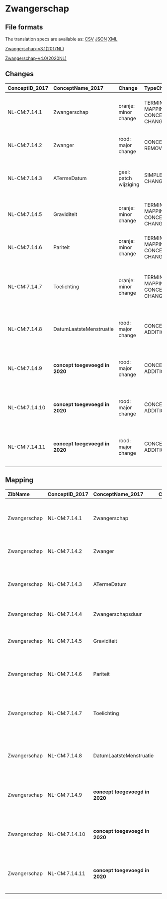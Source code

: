 # Zwangerschap
## File formats

The translation specs are available as: 
[CSV](../csv/Zwangerschap.csv) [JSON](../json/Zwangerschap.json) [XML](../xml/Zwangerschap.xml)



[Zwangerschap-v3.1(2017NL)](https://zibs.nl/wiki/Zwangerschap-v3.1(2017NL))

[Zwangerschap-v4.0(2020NL)](https://zibs.nl/wiki/Zwangerschap-v4.0(2020NL))









## Changes

| ConceptID_2017   | ConceptName_2017               | Change                | TypeChange                         | Impact_heen   | TRANSLATIE_spec_heen                                                                                                                | Impact_terug   | TRANSLATIE_spec_terug                                                                                                                  | Omschrijving                                                                  |
|:-----------------|:-------------------------------|:----------------------|:-----------------------------------|:--------------|:------------------------------------------------------------------------------------------------------------------------------------|:---------------|:---------------------------------------------------------------------------------------------------------------------------------------|:------------------------------------------------------------------------------|
| NL-CM:7.14.1     | Zwangerschap                   | oranje: minor change  | TERMINOLOGY MAPPING CONCEPT CHANGE | Medium        | SCT DefinitionCode [364320009 Pregnancy observable] -> [118185001 bevinding betreffende zwangerschap]                               | Medium         | SCT DefinitionCode [118185001 bevinding betreffende zwangerschap] -> [364320009 Pregnancy observable]                                  | SNOMED CT DefintionCode concept aangepast                                     |
| NL-CM:7.14.2     | Zwanger                        | rood: major change    | CONCEPT REMOVED                    | High          | IF source <> [blank] THEN source -> target=[non-zib item]                                                                           | Low            |                                                                                                                                        | Boolean concept zwanger is verwijderd.                                        |
| NL-CM:7.14.3     | ATermeDatum                    | geel: patch wijziging | SIMPLE PATCH CHANGE (EN)           | Low           |                                                                                                                                     | Low            |                                                                                                                                        | Kleine tekstwijzing in engelse vertaling "term date" naar ''due date''.       |
| NL-CM:7.14.5     | Graviditeit                    | oranje: minor change  | TERMINOLOGY MAPPING CONCEPT CHANGE | Medium        | SCT DefintionCode [blank] -> [161732006 Gravida]; LOINC DefintionCode[11996-6 Pregnancies] ->[blank]                                | Medium         | SCT DefintionCode [161732006 Gravida] ->[blank] ; LOINC DefintionCode [blank] -> [11996-6 Pregnancies]                                 | SNOMED CT en LOINC DefintionCodes concept aangepast                           |
| NL-CM:7.14.6     | Pariteit                       | oranje: minor change  | TERMINOLOGY MAPPING CONCEPT CHANGE | Medium        | SCT DefintionCode [blank] -> [364325004 Pariteit]; LOINC DefintionCode[11977-6 Parity] ->[blank]                                    | Medium         | SCT DefintionCode [364325004 Pariteit] -> [blank] ; LOINC DefintionCode [blank] -> [11977-6 Parity]                                    | SNOMED CT en LOINC DefintionCodes concept aangepast                           |
| NL-CM:7.14.7     | Toelichting                    | oranje: minor change  | TERMINOLOGY MAPPING CONCEPT CHANGE | Medium        | SCT DefintionCode [blank] -> [161714006 Estimated date of delivery]; LOINC DefintionCode[11778-8 Delivery date Estimated] ->[blank] | Medium         | SCT DefintionCode [161714006 Estimated date of delivery] -> [blank] ; LOINC DefintionCode [blank] -> [11778-8 Delivery date Estimated] | SNOMED CT en LOINC DefintionCodes concept aangepast                           |
| NL-CM:7.14.8     | DatumLaatsteMenstruatie        | rood: major change    | CONCEPT ADDITION                   | Low           |                                                                                                                                     | High           | IF source <> [blank] THEN source -> target=[non-zib item]                                                                              | AtermeDatum container met onderliggende elementen zijn toegevoegd aan de zib. |
| NL-CM:7.14.9     | **concept toegevoegd in 2020** | rood: major change    | CONCEPT ADDITION                   | Low           |                                                                                                                                     | High           | IF source <> [blank] THEN source -> target=[non-zib item]                                                                              | AtermeDatum container met onderliggende elementen zijn toegevoegd aan de zib. |
| NL-CM:7.14.10    | **concept toegevoegd in 2020** | rood: major change    | CONCEPT ADDITION                   | Low           |                                                                                                                                     | High           | IF source <> [blank] THEN source -> target=[non-zib item]                                                                              | AtermeDatum container met onderliggende elementen zijn toegevoegd aan de zib. |
| NL-CM:7.14.11    | **concept toegevoegd in 2020** | rood: major change    | CONCEPT ADDITION                   | Low           |                                                                                                                                     | High           | IF source <> [blank] THEN source -> target=[non-zib item]                                                                              | AtermeDatum container met onderliggende elementen zijn toegevoegd aan de zib. |

## Mapping

| ZibName      | ConceptID_2017   | ConceptName_2017               | Codelists_2017   | Change                  | ConceptID_2020   | ConceptName_2020               | Codelists_2020            | Bits     | Omschrijving                                                                  | TypeChange                         | Impact_heen   | TRANSLATIE_spec_heen                                                                                                                | Impact_terug   | TRANSLATIE_spec_terug                                                                                                                  |
|:-------------|:-----------------|:-------------------------------|:-----------------|:------------------------|:-----------------|:-------------------------------|:--------------------------|:---------|:------------------------------------------------------------------------------|:-----------------------------------|:--------------|:------------------------------------------------------------------------------------------------------------------------------------|:---------------|:---------------------------------------------------------------------------------------------------------------------------------------|
| Zwangerschap | NL-CM:7.14.1     | Zwangerschap                   |                  | oranje: minor change    | NL-CM:7.14.1     | Zwangerschap                   |                           | ZIB-1201 | SNOMED CT DefintionCode concept aangepast                                     | TERMINOLOGY MAPPING CONCEPT CHANGE | Medium        | SCT DefinitionCode [364320009 Pregnancy observable] -> [118185001 bevinding betreffende zwangerschap]                               | Medium         | SCT DefinitionCode [118185001 bevinding betreffende zwangerschap] -> [364320009 Pregnancy observable]                                  |
| Zwangerschap | NL-CM:7.14.2     | Zwanger                        |                  | rood: major change      | NL-CM:7.14.2     | **concept verwijderd in 2020** |                           | ZIB-890  | Boolean concept zwanger is verwijderd.                                        | CONCEPT REMOVED                    | High          | IF source <> [blank] THEN source -> target=[non-zib item]                                                                           | Low            |                                                                                                                                        |
| Zwangerschap | NL-CM:7.14.3     | ATermeDatum                    |                  | geel: patch wijziging   | NL-CM:7.14.3     | ATermeDatum                    |                           | ZIB-907  | Kleine tekstwijzing in engelse vertaling "term date" naar ''due date''.       | SIMPLE PATCH CHANGE (EN)           | Low           |                                                                                                                                     | Low            |                                                                                                                                        |
| Zwangerschap | NL-CM:7.14.4     | Zwangerschapsduur              |                  | groen: geen wijzigingen | NL-CM:7.14.4     | Zwangerschapsduur              |                           |          |                                                                               |                                    |               |                                                                                                                                     |                |                                                                                                                                        |
| Zwangerschap | NL-CM:7.14.5     | Graviditeit                    |                  | oranje: minor change    | NL-CM:7.14.5     | Graviditeit                    |                           | ZIB-890  | SNOMED CT en LOINC DefintionCodes concept aangepast                           | TERMINOLOGY MAPPING CONCEPT CHANGE | Medium        | SCT DefintionCode [blank] -> [161732006 Gravida]; LOINC DefintionCode[11996-6 Pregnancies] ->[blank]                                | Medium         | SCT DefintionCode [161732006 Gravida] ->[blank] ; LOINC DefintionCode [blank] -> [11996-6 Pregnancies]                                 |
| Zwangerschap | NL-CM:7.14.6     | Pariteit                       |                  | oranje: minor change    | NL-CM:7.14.6     | Pariteit                       |                           | ZIB-890  | SNOMED CT en LOINC DefintionCodes concept aangepast                           | TERMINOLOGY MAPPING CONCEPT CHANGE | Medium        | SCT DefintionCode [blank] -> [364325004 Pariteit]; LOINC DefintionCode[11977-6 Parity] ->[blank]                                    | Medium         | SCT DefintionCode [364325004 Pariteit] -> [blank] ; LOINC DefintionCode [blank] -> [11977-6 Parity]                                    |
| Zwangerschap | NL-CM:7.14.7     | Toelichting                    |                  | oranje: minor change    | NL-CM:7.14.7     | Toelichting                    |                           | ZIB-890  | SNOMED CT en LOINC DefintionCodes concept aangepast                           | TERMINOLOGY MAPPING CONCEPT CHANGE | Medium        | SCT DefintionCode [blank] -> [161714006 Estimated date of delivery]; LOINC DefintionCode[11778-8 Delivery date Estimated] ->[blank] | Medium         | SCT DefintionCode [161714006 Estimated date of delivery] -> [blank] ; LOINC DefintionCode [blank] -> [11778-8 Delivery date Estimated] |
| Zwangerschap | NL-CM:7.14.8     | DatumLaatsteMenstruatie        |                  | rood: major change      | NL-CM:7.14.8     | DatumLaatsteMenstruatie        |                           | ZIB-890  | AtermeDatum container met onderliggende elementen zijn toegevoegd aan de zib. | CONCEPT ADDITION                   | Low           |                                                                                                                                     | High           | IF source <> [blank] THEN source -> target=[non-zib item]                                                                              |
| Zwangerschap | NL-CM:7.14.9     | **concept toegevoegd in 2020** |                  | rood: major change      | NL-CM:7.14.9     | ATermeDatumItems               |                           | ZIB-890  | AtermeDatum container met onderliggende elementen zijn toegevoegd aan de zib. | CONCEPT ADDITION                   | Low           |                                                                                                                                     | High           | IF source <> [blank] THEN source -> target=[non-zib item]                                                                              |
| Zwangerschap | NL-CM:7.14.10    | **concept toegevoegd in 2020** |                  | rood: major change      | NL-CM:7.14.10    | BepalingsMethode               | BepalingsMethodeCodelijst | ZIB-890  | AtermeDatum container met onderliggende elementen zijn toegevoegd aan de zib. | CONCEPT ADDITION                   | Low           |                                                                                                                                     | High           | IF source <> [blank] THEN source -> target=[non-zib item]                                                                              |
| Zwangerschap | NL-CM:7.14.11    | **concept toegevoegd in 2020** |                  | rood: major change      | NL-CM:7.14.11    | DatumBepaling                  |                           | ZIB-890  | AtermeDatum container met onderliggende elementen zijn toegevoegd aan de zib. | CONCEPT ADDITION                   | Low           |                                                                                                                                     | High           | IF source <> [blank] THEN source -> target=[non-zib item]                                                                              |

